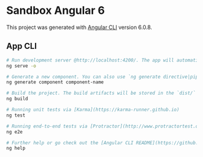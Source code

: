 # Sandbox Angular 6

This project was generated with [Angular CLI](https://github.com/angular/angular-cli) version 6.0.8.

## App CLI

```bash
# Run development server @http://localhost:4200/. The app will automatically reload if you change any of the source files.
ng serve -o

# Generate a new component. You can also use `ng generate directive|pipe|service|class|guard|interface|enum|module`
ng generate component component-name

# Build the project. The build artifacts will be stored in the `dist/` directory. Use the `--prod` flag for a production build.
ng build

# Running unit tests via [Karma](https://karma-runner.github.io)
ng test

# Running end-to-end tests via [Protractor](http://www.protractortest.org/)
ng e2e

# Further help or go check out the [Angular CLI README](https://github.com/angular/angular-cli/blob/master/README.md)
ng help
```
##
